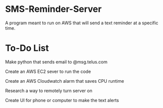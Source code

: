 # SMS-Reminder-Server
A program meant to run on AWS that will send a text reminder at a specific time.

# To-Do List
Make python that sends email to @msg.telus.com 

Create an AWS EC2 sever to run the code

Create an AWS Cloudwatch alarm that saves CPU runtime

Research a way to remotely turn server on

Create UI for phone or computer to make the text alerts
